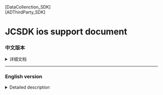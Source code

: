 [版本记录]: https://developer.apple.com/documentation/apptrackingtransparency?language=objc  
[iOS14 support]: 
[JCSDK]  
[DataCollenction_SDK]  
[ADThirdParty_SDK]  

# JCSDK ios support document

### 中文版本

<details>
<summary>详细文档</summary>
 
- **SDK简介：**  
 JCSDK是MS公司提供的一套广告类型的SDK，内部集成了各大广告商的广告SDK和相关数据统计SDK，便于平台之间对应用内广告的联合运营和数据分析。  
   1. 支持广告类型：  
   开屏广告、banner广告、激励视频广告、插屏广告、native广告  
   2. 版本记录：  
   请参阅 [版本记录]  
 
- **SDK接入配置:**  

   1. SDK库和所需支持库：  
   [JCSDK]  
   [DataCollenction_SDK]  
   [ADThirdParty_SDK]  
   
   2. info.pist 配置：
   ```
   支持http网络配置
   <key>NSAppTransportSecurity</key>
   <dict>
   <key>NSAllowsArbitraryLoads</key>
   <true/>
   </dict>

   Google相关参数配置
   <key>GADApplicationIdentifier</key>
   <string>ca-app-pub-9488501426181082/7319780494</string>
   ```
   3. build setting 配置：  
   bitcode 设置为NO  
   other Linker Flags 设置 -ObjC  
   
   4. iOS14 支持：  
   详情见 [iOS14 support] 说明文档.  
   
   5. 导入系统支持库：  
   Accelerate.framework  
   AdSupport.framework  
   AVFoundation.framework  
   CoreGraphics.framework  
   CoreLocation.framework  
   CoreMedia.framework  
   CoreMotion.framework  
   CoreTelephony.framework  
   iAd.framework  
   MessageUI.framework  
   SafariServices.framework  
   Security.framework  
   SystemConfiguration.framework  
   UIKit.framework  
   VideoToolbox.framework  
   WebKit.framework  
   AppTrackingTransparency.framework  
   libbz2.tbd  
   libc++.tbd  
   libresolv.9.tbd  
   libsqlite3.tbd  
   libxml2.tbd  
   libz.tbd  
   
   6. JCiOSConfig.plist 参数说明：  
   V1.0.0 提供  
   [图片1]    
   V2.0.0 新增  
   | First Header  | Second Header |
   | ------------- | ------------- |
   | Content Cell  | Content Cell  |
   | Content Cell  | Content Cell  |
   
   | Item      | Value |
   | --------- | -----:|
   | KochavaAppID  | kochava初始化所需的appid |
   | TenJinAppID  | kochava初始化所需的appid |
   | ShowSplashFirst  | kochava初始化所需的appid |
   | LogLevel  | 日志等级：字符串1、关闭。2、开JC日志。3、开JC+ad日志。4、开JC+ad+data 日志 |
   
- SDK相关Api:  

- 常见报错处理:  


</details>
 
 ----
 
 ### English version
 
 <details>
<summary>Detailed description</summary>


</details>

